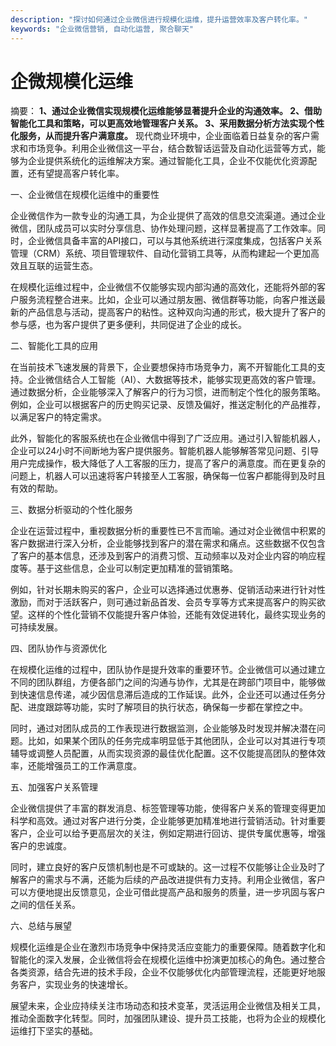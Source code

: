 ```yaml
---
description: "探讨如何通过企业微信进行规模化运维，提升运营效率及客户转化率。"
keywords: "企业微信营销, 自动化运营, 聚合聊天"
---
```

# 企微规模化运维

摘要： **1、通过企业微信实现规模化运维能够显著提升企业的沟通效率。 2、借助智能化工具和策略，可以更高效地管理客户关系。 3、采用数据分析方法实现个性化服务，从而提升客户满意度。** 现代商业环境中，企业面临着日益复杂的客户需求和市场竞争。利用企业微信这一平台，结合数智话运营及自动化运营等方式，能够为企业提供系统化的运维解决方案。通过智能化工具，企业不仅能优化资源配置，还有望提高客户转化率。

一、企业微信在规模化运维中的重要性

企业微信作为一款专业的沟通工具，为企业提供了高效的信息交流渠道。通过企业微信，团队成员可以实时分享信息、协作处理问题，这样显著提高了工作效率。同时，企业微信具备丰富的API接口，可以与其他系统进行深度集成，包括客户关系管理（CRM）系统、项目管理软件、自动化营销工具等，从而构建起一个更加高效且互联的运营生态。

在规模化运维过程中，企业微信不仅能够实现内部沟通的高效化，还能将外部的客户服务流程整合进来。比如，企业可以通过朋友圈、微信群等功能，向客户推送最新的产品信息与活动，提高客户的粘性。这种双向沟通的形式，极大提升了客户的参与感，也为客户提供了更多便利，共同促进了企业的成长。

二、智能化工具的应用

在当前技术飞速发展的背景下，企业要想保持市场竞争力，离不开智能化工具的支持。企业微信结合人工智能（AI）、大数据等技术，能够实现更高效的客户管理。通过数据分析，企业能够深入了解客户的行为习惯，进而制定个性化的服务策略。例如，企业可以根据客户的历史购买记录、反馈及偏好，推送定制化的产品推荐，以满足客户的特定需求。

此外，智能化的客服系统也在企业微信中得到了广泛应用。通过引入智能机器人，企业可以24小时不间断地为客户提供服务。智能机器人能够解答常见问题、引导用户完成操作，极大降低了人工客服的压力，提高了客户的满意度。而在更复杂的问题上，机器人可以迅速将客户转接至人工客服，确保每一位客户都能得到及时且有效的帮助。

三、数据分析驱动的个性化服务

企业在运营过程中，重视数据分析的重要性已不言而喻。通过对企业微信中积累的客户数据进行深入分析，企业能够找到客户的潜在需求和痛点。这些数据不仅包含了客户的基本信息，还涉及到客户的消费习惯、互动频率以及对企业内容的响应程度等。基于这些信息，企业可以制定更加精准的营销策略。

例如，针对长期未购买的客户，企业可以选择通过优惠券、促销活动来进行针对性激励，而对于活跃客户，则可通过新品首发、会员专享等方式来提高客户的购买欲望。这样的个性化营销不仅能提升客户体验，还能有效促进转化，最终实现业务的可持续发展。

四、团队协作与资源优化

在规模化运维的过程中，团队协作是提升效率的重要环节。企业微信可以通过建立不同的团队群组，方便各部门之间的沟通与协作，尤其是在跨部门项目中，能够做到快速信息传递，减少因信息滞后造成的工作延误。此外，企业还可以通过任务分配、进度跟踪等功能，实时了解项目的执行状态，确保每一步都在掌控之中。

同时，通过对团队成员的工作表现进行数据监测，企业能够及时发现并解决潜在问题。比如，如果某个团队的任务完成率明显低于其他团队，企业可以对其进行专项辅导或调整人员配置，从而实现资源的最佳优化配置。这不仅能提高团队的整体效率，还能增强员工的工作满意度。

五、加强客户关系管理

企业微信提供了丰富的群发消息、标签管理等功能，使得客户关系的管理变得更加科学和高效。通过对客户进行分类，企业能够更加精准地进行营销活动。针对重要客户，企业可以给予更高层次的关注，例如定期进行回访、提供专属优惠等，增强客户的忠诚度。

同时，建立良好的客户反馈机制也是不可或缺的。这一过程不仅能够让企业及时了解客户的需求与不满，还能为后续的产品改进提供有力支持。利用企业微信，客户可以方便地提出反馈意见，企业可借此提高产品和服务的质量，进一步巩固与客户之间的信任关系。

六、总结与展望

规模化运维是企业在激烈市场竞争中保持灵活应变能力的重要保障。随着数字化和智能化的深入发展，企业微信将会在规模化运维中扮演更加核心的角色。通过整合各类资源，结合先进的技术手段，企业不仅能够优化内部管理流程，还能更好地服务客户，实现业务的快速增长。

展望未来，企业应持续关注市场动态和技术变革，灵活运用企业微信及相关工具，推动全面数字化转型。同时，加强团队建设、提升员工技能，也将为企业的规模化运维打下坚实的基础。
